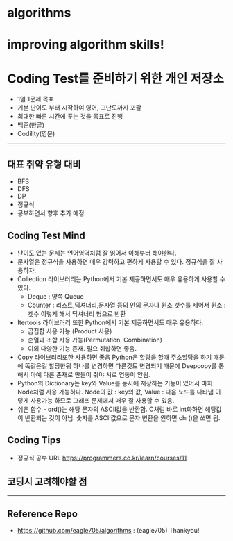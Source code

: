 algorithms
=========
improving algorithm skills!
========

# Coding Test를 준비하기 위한 개인 저장소
- 1일 1문제 목표
- 기본 난이도 부터 시작하여 영어, 고난도까지 포괄
- 최대한 빠른 시간에 푸는 것을 목표로 진행
- 백준(한글)
- Codility(영문)
-----------

## 대표 취약 유형 대비

- BFS
- DFS
- DP
- 정규식
- 공부하면서 향후 추가 예정


## Coding Test Mind 
- 난이도 있는 문제는 언어영역처럼 잘 읽어서 이해부터 해야한다.
- 문자열은 정규식을 사용하면 매우 강력하고 편하게 사용할 수 있다. 정규식을 잘 사용하자.
- Collection 라이브러리는 Python에서 기본 제공하면서도 매우 유용하게 사용할 수 있다.
  * Deque : 양쪽 Queue
  * Counter : 리스트,딕셔너리,문자열 등의 안의 문자나 원소 갯수를 세어서 원소 : 갯수 이렇게 해서 딕셔너리 형으로 반환
- Itertools 라이브러리 또한 Python에서 기본 제공하면서도 매우 유용하다.
  * 곱집합 사용 가능 (Product 사용)
  * 순열과 조합 사용 가능(Permutation, Combination)
  * 이외 다양한 기능 존재. 필요 취합하면 좋음.
- Copy 라이브러리또한 사용하면 좋음 Python은 할당을 할때 주소할당을 하기 때문에 똑같은걸 할당한뒤 하나를 변경하면 다른것도 변경되기 때문에 Deepcopy를 통해서 아예 다른 존재로 만들어 줘야 서로 연동이 안됨.
- Python의 Dictionary는 key와 Value를 동시에 저장하는 기능이 있어서 마치 Node처럼 사용 가능하다. Node의 값 : key의 값, Value : 다음 노드를 나타냄 이렇게 사용가능 하므로 그래프 문제에서 매우 잘 사용할 수 있음.
- 쉬운 함수 - ord()는 해당 문자의 ASCII값을 반환함. C처럼 바로 int화하면 해당값이 반환되는 것이 아님. 숫자를 ASCII값으로 문자 변환을 원하면 chr()을 쓰면 됨.


## Coding Tips
- 정규식 공부 URL
https://programmers.co.kr/learn/courses/11

## 코딩시 고려해야할 점

---------

## Reference Repo
- https://github.com/eagle705/algorithms : (eagle705) Thankyou!
